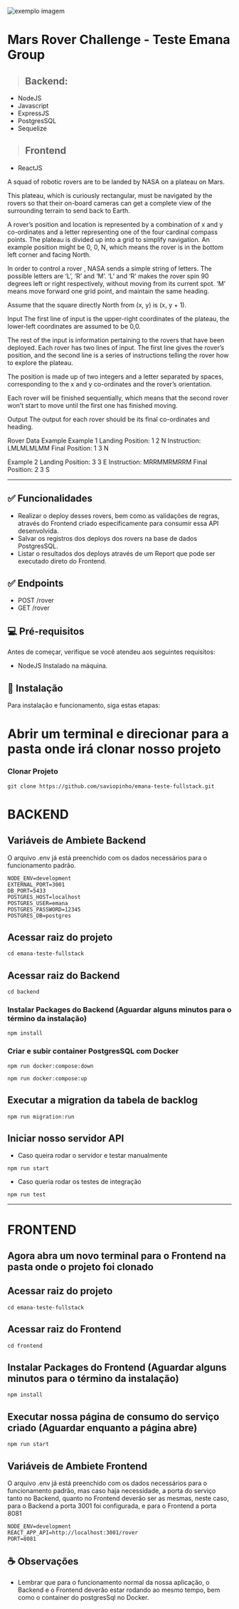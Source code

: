 ![exemplo imagem](https://media-exp1.licdn.com/dms/image/D4D0BAQHB4UiiPJpO2A/company-logo_100_100/0/1664893430143?e=1677110400&v=beta&t=8ULE0gmaHsgRkmCCzN_ZhSCmuLh7Ot_-mcCcMPFDHBo)
# Mars Rover Challenge - Teste Emana Group

> ## Backend:
* NodeJS
* Javascript 
* ExpressJS 
* PostgresSQL
* Sequelize

> ## Frontend
* ReactJS

A squad of robotic rovers are to be landed by NASA on a plateau on Mars.

This plateau, which is curiously rectangular, must be navigated by the rovers so that their on-board cameras can get a complete view of the surrounding terrain to send back to Earth.

A rover’s position and location is represented by a combination of x and y co-ordinates and a letter representing one of the four cardinal compass points. The plateau is divided up into a grid to simplify navigation. An example position might be 0, 0, N, which means the rover is in the bottom left corner and facing North.

In order to control a rover , NASA sends a simple string of letters. The possible letters are ‘L’, ‘R’ and ‘M’. ‘L’ and ‘R’ makes the rover spin 90 degrees left or right respectively, without moving from its current spot. ‘M’ means move forward one grid point, and maintain the same heading.

Assume that the square directly North from (x, y) is (x, y + 1).

Input
The first line of input is the upper-right coordinates of the plateau, the lower-left coordinates are assumed to be 0,0.

The rest of the input is information pertaining to the rovers that have been deployed. Each rover has two lines of input. The first line gives the rover’s position, and the second line is a series of instructions telling the rover how to explore the plateau.

The position is made up of two integers and a letter separated by spaces, corresponding to the x and y co-ordinates and the rover’s orientation.

Each rover will be finished sequentially, which means that the second rover won’t start to move until the first one has finished moving.

Output
The output for each rover should be its final co-ordinates and heading.

Rover Data Example
Example 1
Landing Position: 1 2 N
Instruction: LMLMLMLMM
Final Position: 1 3 N

Example 2
Landing Position: 3 3 E
Instruction: MRRMMRMRRM
Final Position: 2 3 S

-------------------------------------------------------------------------------------------------------------------------------------------------------------

## ✅ Funcionalidades
- Realizar o deploy desses rovers, bem como as validações de regras, através do Frontend criado especificamente para consumir essa API desenvolvida.
- Salvar os registros dos deploys dos rovers na base de dados PostgresSQL. 
- Listar o resultados dos deploys através de um Report que pode ser executado direto do Frontend.

## ✅ Endpoints
* POST /rover
* GET /rover

## 💻 Pré-requisitos

Antes de começar, verifique se você atendeu aos seguintes requisitos:

[^1]: Ter o Docker instalado (preferência mais atualizado) e rodando para que seja criada a base de dados dessa aplicação. (Procurar fechar todos os serviços e containeres que já estiverem rodando para evitar conflito de portas)

* NodeJS Instalado na máquina.

## 🚀 Instalação

Para instalação e funcionamento, siga estas etapas:

# Abrir um terminal e direcionar para a pasta onde irá clonar nosso projeto

### Clonar Projeto
```
git clone https://github.com/saviopinho/emana-teste-fullstack.git
```
# BACKEND

## Variáveis de Ambiete Backend
O arquivo .env já está preenchido com os dados necessários para o funcionamento padrão.
```
NODE_ENV=development
EXTERNAL_PORT=3001
DB_PORT=5433
POSTGRES_HOST=localhost
POSTGRES_USER=emana
POSTGRES_PASSWORD=12345
POSTGRES_DB=postgres
```

## Acessar raiz do projeto
```
cd emana-teste-fullstack
```

## Acessar raiz do Backend
```
cd backend
```

### Instalar Packages do Backend (Aguardar alguns minutos para o término da instalação)
```
npm install
```

### Criar e subir container PostgresSQL com Docker
```
npm run docker:compose:down

npm run docker:compose:up
```

## Executar a migration da tabela de backlog
```
npm run migration:run
```

## Iniciar nosso servidor API 
* Caso queira rodar o servidor e testar manualmente
```
npm run start
```
* Caso queria rodar os testes de integração
```
npm run test
```
------------------------------------------------------------------------------------------------------------
# FRONTEND

## Agora abra um novo terminal para o Frontend na pasta onde o projeto foi clonado

## Acessar raiz do projeto
```
cd emana-teste-fullstack
```

## Acessar raiz do Frontend
```
cd frontend
```

## Instalar Packages do Frontend (Aguardar alguns minutos para o término da instalação)
```
npm install
```

## Executar nossa página de consumo do serviço criado (Aguardar enquanto a página abre)
```
npm run start
```
## Variáveis de Ambiete Frontend
O arquivo .env já está preenchido com os dados necessários para o funcionamento padrão, mas caso haja necessidade, a porta do serviço tanto no Backend, quanto no
Frontend deverão ser as mesmas, neste caso, para o Backend a porta 3001 foi configurada, e para o Frontend a porta 8081

```
NODE_ENV=development
REACT_APP_API=http://localhost:3001/rover
PORT=8081
```
## ☕ Observações

* Lembrar que para o funcionamento normal da nossa aplicação, o Backend e o Frontend deverão estar rodando ao mesmo tempo, bem como o container do postgresSql no Docker.
